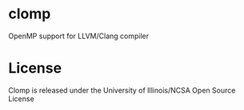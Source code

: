 clomp
=====

OpenMP support for LLVM/Clang compiler 

License
=======
Clomp is released under the University of Illinois/NCSA Open Source License
